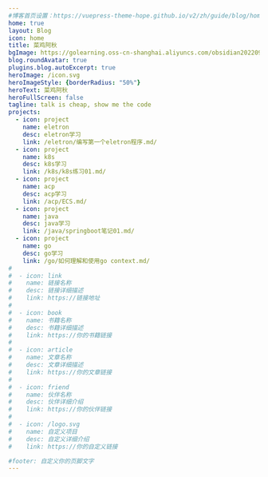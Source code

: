 ```yaml
---
#博客首页设置：https://vuepress-theme-hope.github.io/v2/zh/guide/blog/home.html
home: true
layout: Blog
icon: home
title: 菜鸡阿秋
bgImage: https://golearning.oss-cn-shanghai.aliyuncs.com/obsidian20220910164943.png
blog.roundAvatar: true
plugins.blog.autoExcerpt: true
heroImage: /icon.svg
heroImageStyle: {borderRadius: "50%"}
heroText: 菜鸡阿秋
heroFullScreen: false
tagline: talk is cheap, show me the code
projects:
  - icon: project
    name: eletron 
    desc: eletron学习
    link: /eletron/编写第一个eletron程序.md/
  - icon: project
    name: k8s
    desc: k8s学习
    link: /k8s/k8s练习01.md/
  - icon: project
    name: acp
    desc: acp学习
    link: /acp/ECS.md/
  - icon: project
    name: java
    desc: java学习
    link: /java/springboot笔记01.md/
  - icon: project
    name: go
    desc: go学习
    link: /go/如何理解和使用go context.md/
#
#  - icon: link
#    name: 链接名称
#    desc: 链接详细描述
#    link: https://链接地址
#
#  - icon: book
#    name: 书籍名称
#    desc: 书籍详细描述
#    link: https://你的书籍链接
#
#  - icon: article
#    name: 文章名称
#    desc: 文章详细描述
#    link: https://你的文章链接
#
#  - icon: friend
#    name: 伙伴名称
#    desc: 伙伴详细介绍
#    link: https://你的伙伴链接
#
#  - icon: /logo.svg
#    name: 自定义项目
#    desc: 自定义详细介绍
#    link: https://你的自定义链接

#footer: 自定义你的页脚文字
---
```

